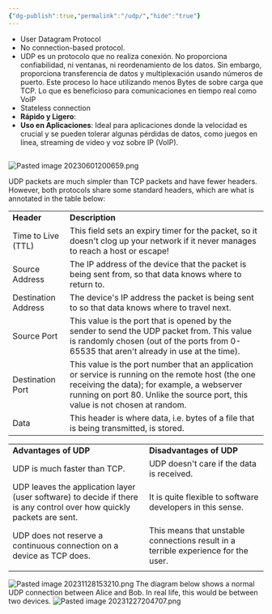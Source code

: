 ```yaml
---
{"dg-publish":true,"permalink":"/udp/","hide":"true"}
---
```



- User Datagram Protocol
- No connection-based protocol.
- UDP es un protocolo que no realiza conexión. No proporciona confiabilidad, ni ventanas, ni reordenamiento de los datos. Sin embargo, proporciona transferencia de datos y multiplexación usando números de puerto. Este proceso lo hace utilizando menos Bytes de sobre carga que TCP. Lo que es beneficioso para comunicaciones en tiempo real como VoIP
- Stateless connection
- **Rápido y Ligero**:
- **Uso en Aplicaciones**: Ideal para aplicaciones donde la velocidad es crucial y se pueden tolerar algunas pérdidas de datos, como juegos en línea, streaming de video y voz sobre IP (VoIP).
## 
<div class="transclusion internal-embed is-loaded"><div class="markdown-embed">



![Pasted image 20230601200659.png](/img/user/Networking/Seguridad%20en%20redes/Anexos/Pasted%20image%2020230601200659.png)

UDP packets are much simpler than TCP packets and have fewer headers. However, both protocols share some standard headers, which are what is annotated in the table below:

|   |   |
|---|---|
|**Header**|**Description**|
|Time to Live (TTL)|This field sets an expiry timer for the packet, so it doesn't clog up your network if it never manages to reach a host or escape!|
|Source Address|The IP address of the device that the packet is being sent from, so that data knows where to return to.|
|Destination Address|The device's IP address the packet is being sent to so that data knows where to travel next.|
|Source Port|This value is the port that is opened by the sender to send the UDP packet from. This value is randomly chosen (out of the ports from 0-65535 that aren't already in use at the time).|
|Destination Port|This value is the port number that an application or service is running on the remote host (the one receiving the data); for example, a webserver running on port 80. Unlike the source port, this value is not chosen at random.|
|Data|This header is where data, i.e. bytes of a file that is being transmitted, is stored.|


</div></div>

|  |  |
| ---- | ---- |
| **Advantages of UDP** | **Disadvantages of UDP** |
| UDP is much faster than TCP. | UDP doesn't care if the data is received. |
| UDP leaves the application layer (user software) to decide if there is any control over how quickly packets are sent. | It is quite flexible to software developers in this sense. |
| UDP does not reserve a continuous connection on a device as TCP does. | This means that unstable connections result in a terrible experience for the user. |
|  |  |

![Pasted image 20231128153210.png](/img/user/Networking/attachments/Pasted%20image%2020231128153210.png)
The diagram below shows a normal UDP connection between Alice and Bob. In real life, this would be between two devices.
![Pasted image 20231227204707.png](/img/user/Pasted%20image%2020231227204707.png)
